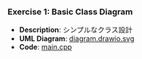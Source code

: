 ### Exercise 1: Basic Class Diagram
- **Description**: シンプルなクラス設計
- **UML Diagram**: [diagram.drawio.svg](diagrams/exercise1.drawio.svg)
- **Code**: [main.cpp](exercises/exercise1/main.cpp)
